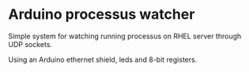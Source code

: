 Arduino processus watcher
=======


Simple system for watching running processus on RHEL server through UDP sockets.

Using an Arduino ethernet shield, leds and 8-bit registers.